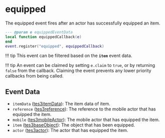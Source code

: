# equipped

The equipped event fires after an actor has successfully equipped an item.

```lua
--- @param e equippedEventData
local function equippedCallback(e)
end
event.register("equipped", equippedCallback)
```

!!! tip
	This event can be filtered based on the **`item`** event data.

!!! tip
	An event can be claimed by setting `e.claim` to `true`, or by returning `false` from the callback. Claiming the event prevents any lower priority callbacks from being called.

## Event Data

* `itemData` ([tes3itemData](../../types/tes3itemData)): The item data of item.
* `reference` ([tes3reference](../../types/tes3reference)): The reference to the mobile actor that has equipped the item.
* `mobile` ([tes3mobileActor](../../types/tes3mobileActor)): The mobile actor that has equipped the item.
* `item` ([tes3baseObject](../../types/tes3baseObject)): The object that has been equipped.
* `actor` ([tes3actor](../../types/tes3actor)): The actor that has equipped the item.

